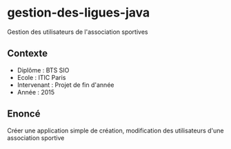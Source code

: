 # gestion-des-ligues-java
Gestion des utilisateurs de l'association sportives

## Contexte
- Diplôme : BTS SIO
- Ecole : ITIC Paris
- Intervenant : Projet de fin d'année
- Année : 2015

## Enoncé
Créer une application simple de création, modification des utilisateurs d'une association sportive
